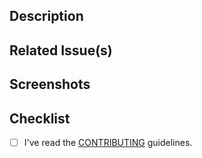 ## Description

<!-- Describe the big picture of your changes to communicate to the maintainers
  why we should accept this pull request. -->

## Related Issue(s)

<!--
  If this PR fixes any issues, please link to the issue here.
  - Resolves #<issue_number>
-->

## Screenshots

<!-- Add screenshots of the changes if applicable. -->

## Checklist

- [ ] I've read the [CONTRIBUTING](https://github.com/CPSC-383/aegis/blob/main/CONTRIBUTING.md) guidelines.
